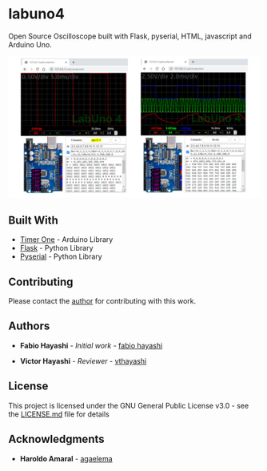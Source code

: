 # labuno4
Open Source Oscilloscope built with Flask, pyserial, HTML, javascript and Arduino Uno.

<img src="https://github.com/vthayashi/labuno4/blob/master/imgREADME.png" alt="LabUno Desktop interface" width="800"/>

## Built With

* [Timer One](https://github.com/PaulStoffregen/TimerOne) - Arduino Library
* [Flask](https://flask.palletsprojects.com/en/1.1.x/) - Python Library
* [Pyserial](https://github.com/pyserial/pyserial) - Python Library

## Contributing

Please contact the [author](https://www.linkedin.com/in/victor-hayashi-885083131/) for contributing with this work.

## Authors

* **Fabio Hayashi** - *Initial work* - [fabio hayashi](https://www.linkedin.com/in/fabio-hayashi-bab61914/)

* **Victor Hayashi** - *Reviewer* - [vthayashi](https://github.com/vthayashi)

## License

This project is licensed under the GNU General Public License v3.0 - see the [LICENSE.md](LICENSE.md) file for details

## Acknowledgments

* **Haroldo Amaral** - [agaelema](https://github.com/agaelema)
